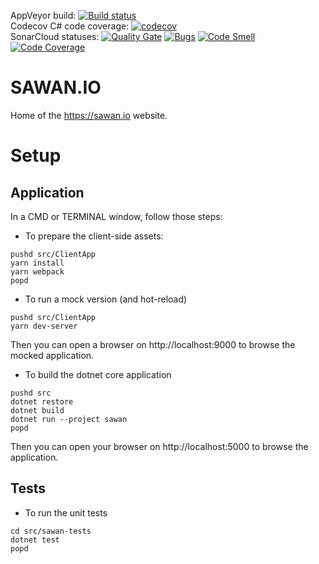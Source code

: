 AppVeyor build: [![Build status](https://ci.appveyor.com/api/projects/status/l1c7qjueue6rxulx?svg=true)](https://ci.appveyor.com/project/jscoobyced/sawan-io)  
Codecov C# code coverage: [![codecov](https://codecov.io/gh/jscoobyced/sawan.io/branch/master/graph/badge.svg)](https://codecov.io/gh/jscoobyced/sawan.io)  
SonarCloud statuses: [![Quality Gate](https://sonarcloud.io/api/project_badges/measure?project=sawan&metric=alert_status&v=11)](https://sonarcloud.io/dashboard?id=sawan)
[![Bugs](https://sonarcloud.io/api/project_badges/measure?project=sawan&metric=bugs&v=11)](https://sonarcloud.io/dashboard?id=sawan)
[![Code Smell](https://sonarcloud.io/api/project_badges/measure?project=sawan&metric=code_smells&v=11)](https://sonarcloud.io/dashboard?id=sawan)
[![Code Coverage](https://sonarcloud.io/api/project_badges/measure?project=sawan&metric=coverage&v=11)](https://sonarcloud.io/dashboard?id=sawan)

# SAWAN.IO
Home of the https://sawan.io website.

# Setup

## Application

In a CMD or TERMINAL window, follow those steps:
- To prepare the client-side assets:
```
pushd src/ClientApp
yarn install
yarn webpack
popd
```

- To run a mock version (and hot-reload)
```
pushd src/ClientApp
yarn dev-server
```

Then you can open a browser on http://localhost:9000 to browse the mocked application.

- To build the dotnet core application
```
pushd src
dotnet restore
dotnet build
dotnet run --project sawan
popd
```

Then you can open your browser on http://localhost:5000 to browse the application.

## Tests

- To run the unit tests
```
cd src/sawan-tests
dotnet test
popd
```
